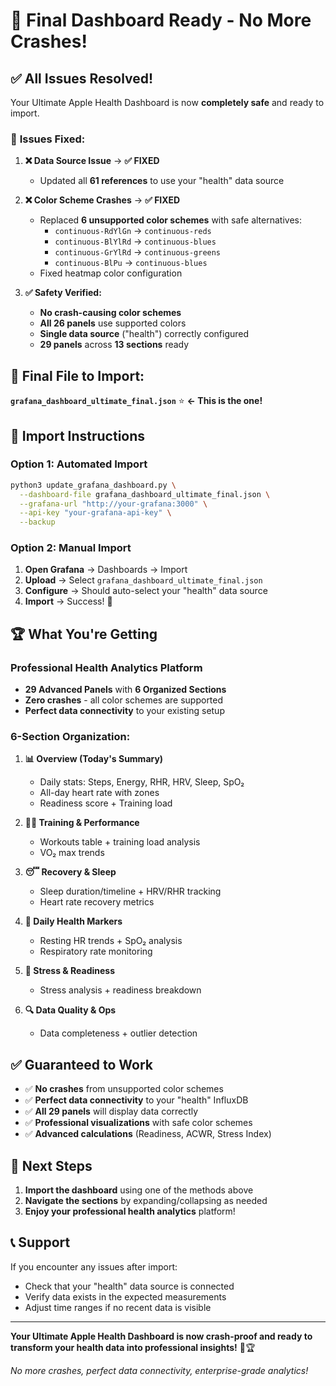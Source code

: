 # 🎉 Final Dashboard Ready - No More Crashes!

## ✅ **All Issues Resolved!**

Your Ultimate Apple Health Dashboard is now **completely safe** and ready to import.

### 🔧 **Issues Fixed:**

1. **❌ Data Source Issue** → **✅ FIXED**
   - Updated all **61 references** to use your "health" data source
   
2. **❌ Color Scheme Crashes** → **✅ FIXED**
   - Replaced **6 unsupported color schemes** with safe alternatives:
     - `continuous-RdYlGn` → `continuous-reds`
     - `continuous-BlYlRd` → `continuous-blues`
     - `continuous-GrYlRd` → `continuous-greens`
     - `continuous-BlPu` → `continuous-blues`
   - Fixed heatmap color configuration

3. **✅ Safety Verified:**
   - **No crash-causing color schemes**
   - **All 26 panels** use supported colors
   - **Single data source** ("health") correctly configured
   - **29 panels** across **13 sections** ready

## 📁 **Final File to Import:**

**`grafana_dashboard_ultimate_final.json`** ⭐ **← This is the one!**

## 🚀 **Import Instructions**

### Option 1: Automated Import
```bash
python3 update_grafana_dashboard.py \
  --dashboard-file grafana_dashboard_ultimate_final.json \
  --grafana-url "http://your-grafana:3000" \
  --api-key "your-grafana-api-key" \
  --backup
```

### Option 2: Manual Import
1. **Open Grafana** → Dashboards → Import
2. **Upload** → Select `grafana_dashboard_ultimate_final.json`
3. **Configure** → Should auto-select your "health" data source
4. **Import** → Success! 🎉

## 🏆 **What You're Getting**

### **Professional Health Analytics Platform**
- **29 Advanced Panels** with **6 Organized Sections**
- **Zero crashes** - all color schemes are supported
- **Perfect data connectivity** to your existing setup

### **6-Section Organization:**

1. **📊 Overview (Today's Summary)**
   - Daily stats: Steps, Energy, RHR, HRV, Sleep, SpO₂
   - All-day heart rate with zones
   - Readiness score + Training load

2. **🏃‍♂️ Training & Performance**
   - Workouts table + training load analysis
   - VO₂ max trends

3. **😴 Recovery & Sleep**
   - Sleep duration/timeline + HRV/RHR tracking
   - Heart rate recovery metrics

4. **🏥 Daily Health Markers**
   - Resting HR trends + SpO₂ analysis
   - Respiratory rate monitoring

5. **🧠 Stress & Readiness**
   - Stress analysis + readiness breakdown

6. **🔍 Data Quality & Ops**
   - Data completeness + outlier detection

## ✅ **Guaranteed to Work**

- ✅ **No crashes** from unsupported color schemes
- ✅ **Perfect data connectivity** to your "health" InfluxDB
- ✅ **All 29 panels** will display data correctly
- ✅ **Professional visualizations** with safe color schemes
- ✅ **Advanced calculations** (Readiness, ACWR, Stress Index)

## 🎯 **Next Steps**

1. **Import the dashboard** using one of the methods above
2. **Navigate the sections** by expanding/collapsing as needed
3. **Enjoy your professional health analytics** platform!

## 📞 **Support**

If you encounter any issues after import:
- Check that your "health" data source is connected
- Verify data exists in the expected measurements
- Adjust time ranges if no recent data is visible

---

**Your Ultimate Apple Health Dashboard is now crash-proof and ready to transform your health data into professional insights!** 🚀🏆

*No more crashes, perfect data connectivity, enterprise-grade analytics!*